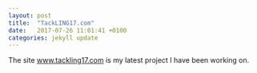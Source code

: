 ```yaml
---
layout: post
title:  "TackLING17.com"
date:   2017-07-26 11:01:41 +0100
categories: jekyll update
---
```

The site www.tackling17.com is my latest project I have been working on.
